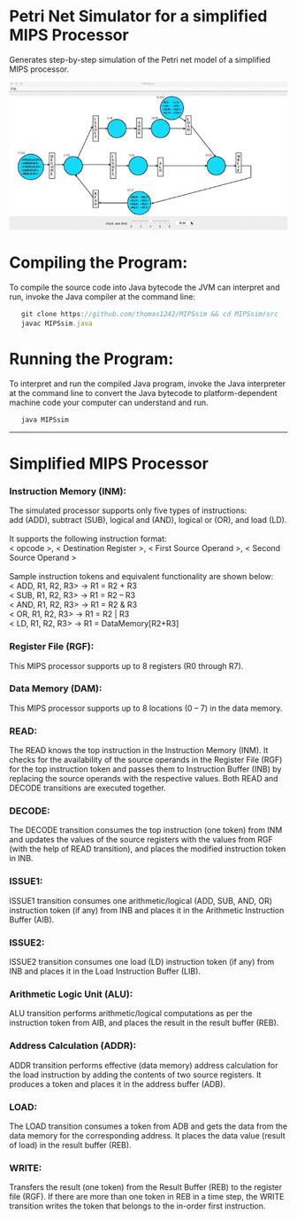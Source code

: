 # Petri Net Simulator for a simplified MIPS Processor
Generates step-by-step simulation of the Petri net model of a simplified MIPS processor. 

 ![alt tag](images/MIPSsim.gif)
 
 
# Compiling the Program:
To compile the source code into Java bytecode the JVM can interpret and run, invoke the Java compiler at the command line:
```javascript
   git clone https://github.com/thomas1242/MIPSsim && cd MIPSsim/src
   javac MIPSsim.java 
```

# Running the Program:
To interpret and run the compiled Java program, invoke the Java interpreter at the command line to convert the Java bytecode to platform-dependent machine code your computer can understand and run. </br> 
<!---You'll need to supply 3 input files: instructions.txt with the MIPS instructons to be executed, registers.txt with 8 register tokens to initialize the registers, and datamemory.txt with 8 data tokens to initialize the data memory locations.--->
```javascript
   java MIPSsim
```
   <!---java MIPSsim instructions.txt registers.txt datamemory.txt --->
 ---
 
# Simplified MIPS Processor 
### Instruction Memory (INM):
The simulated processor supports only five types of instructions:</br> 
add (ADD), subtract (SUB), logical and (AND), logical or (OR), and load (LD).</br></br>
It supports the following instruction format:</br>
 < opcode >, < Destination Register >, < First Source Operand >, < Second Source Operand ></br></br>
 Sample instruction tokens and equivalent functionality are shown below:</br>
< ADD, R1, R2, R3> -> R1 = R2 + R3</br>
< SUB, R1, R2, R3> -> R1 = R2 – R3</br>
< AND, R1, R2, R3> -> R1 = R2 & R3</br>
< OR,  R1, R2, R3>   -> R1 = R2 | R3</br>
< LD,  R1, R2, R3>   -> R1 = DataMemory[R2+R3]</br>
### Register File (RGF):
This MIPS processor supports up to 8 registers (R0 through R7).
### Data Memory (DAM):
This MIPS processor supports up to 8 locations (0 – 7) in the data memory.
### READ:
The READ knows the top instruction in the Instruction Memory (INM). It checks for the availability of the source operands in the Register File (RGF) for the top
instruction token and passes them to Instruction Buffer (INB) by replacing the source operands with the respective values. Both READ and DECODE transitions are
executed together.
### DECODE:
The DECODE transition consumes the top instruction (one token) from INM and updates the
values of the source registers with the values from RGF (with the help of READ transition), and places the modified instruction token in INB.
### ISSUE1:
ISSUE1 transition consumes one arithmetic/logical (ADD, SUB, AND, OR) instruction token (if any) from INB and places it in the Arithmetic Instruction Buffer (AIB).
### ISSUE2:
ISSUE2 transition consumes one load (LD) instruction token (if any) from INB and places it in the Load Instruction Buffer (LIB).
### Arithmetic Logic Unit (ALU):
ALU transition performs arithmetic/logical computations as per the instruction token from AIB, and
places the result in the result buffer (REB).
### Address Calculation (ADDR):
ADDR transition performs effective (data memory) address calculation for the load instruction by adding the contents of two source registers. It produces a token and places it in the address buffer (ADB).
### LOAD:
The LOAD transition consumes a token from ADB and gets the data from the data memory for the corresponding address. It places the data value (result of load) in the result buffer (REB).
### WRITE:
Transfers the result (one token) from the Result Buffer (REB) to the register file (RGF). If there are more than one token in REB in a time step, the WRITE transition writes the token that belongs to the in-order
first instruction.
